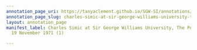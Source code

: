 ```yaml
---
annotation_page_uri: https://tanyaclement.github.io/SGW-SI/annotations/charles-simic-at-sir-george-williams-university-the-poetry-series-19-november-1971-1--canvas-1-audience.json
annotation_page_slug: charles-simic-at-sir-george-williams-university-the-poetry-series-19-november-1971-1--canvas-1-audience
layout: annotation_page
manifest_label: Charles Simic at Sir George Williams University, The Poetry Series,
  19 November 1971 (1)

---
```

